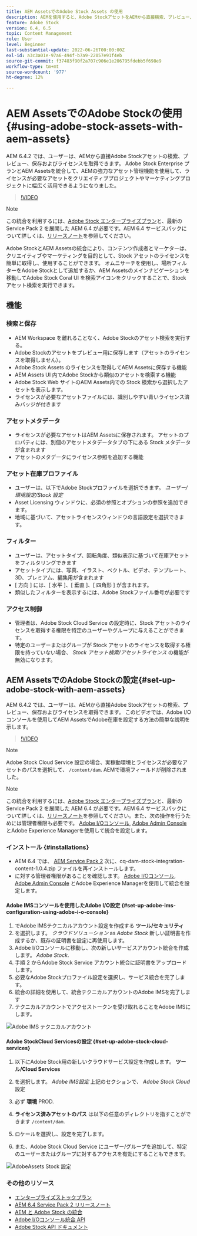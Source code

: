 ```yaml
---
title: AEM AssetsでのAdobe Stock Assets の使用
description: AEMを使用すると、Adobe StockアセットをAEMから直接検索、プレビュー、保存、ライセンスを取得できます。 Adobe Stock Enterprise プランとAEM Assetsを統合して、AEMの強力なアセット管理機能を使用して、ライセンスが必要なアセットをクリエイティブプロジェクトやマーケティングプロジェクトに幅広く活用できるようになりました。
feature: Adobe Stock
version: 6.4, 6.5
topic: Content Management
role: User
level: Beginner
last-substantial-update: 2022-06-26T00:00:00Z
exl-id: a3c3a01e-97a6-494f-b7a9-22057e91f4eb
source-git-commit: f37483f90f2a707c906e1e206795fdebb5f698e9
workflow-type: tm+mt
source-wordcount: '977'
ht-degree: 12%

---
```


# AEM AssetsでのAdobe Stockの使用{#using-adobe-stock-assets-with-aem-assets}

AEM 6.4.2 では、ユーザーは、AEMから直接Adobe Stockアセットの検索、プレビュー、保存およびライセンスを取得できます。 Adobe Stock Enterprise プランとAEM Assetsを統合して、AEMの強力なアセット管理機能を使用して、ライセンスが必要なアセットをクリエイティブプロジェクトやマーケティングプロジェクトに幅広く活用できるようになりました。

>[!VIDEO](https://video.tv.adobe.com/v/24678/?quality=12&learn=on)

>[!NOTE]
>
>この統合を利用するには、[Adobe Stock エンタープライズプラン](https://landing.adobe.com/en/na/products/creative-cloud/ctir-4625-stock-for-enterprise/index.html)と、最新の Service Pack 2 を展開した AEM 6.4 が必要です。AEM 6.4 サービスパックについて詳しくは、[リリースノート](https://helpx.adobe.com/jp/experience-manager/6-4/release-notes/sp-release-notes.html)を参照してください。

Adobe StockとAEM Assetsの統合により、コンテンツ作成者とマーケターは、クリエイティブやマーケティングを目的として、Stock アセットのライセンスを簡単に取得し、使用することができます。 オムニサーチを使用し、場所フィルターをAdobe Stockとして追加するか、AEM Assetsのメインナビゲーションを移動してAdobe Stock Coral UI を検索アイコンをクリックすることで、Stock アセット検索を実行できます。

## 機能

### 検索と保存

* AEM Workspace を離れることなく、Adobe Stockのアセット検索を実行する。
* Adobe Stockのアセットをプレビュー用に保存します（アセットのライセンスを取得しません）。
* Adobe Stock Assets のライセンスを取得してAEM Assetsに保存する機能
* AEM Assets UI 内でAdobe Stockから類似のアセットを検索する機能
* Adobe Stock Web サイトのAEM Assets内での Stock 検索から選択したアセットを表示します。
* ライセンスが必要なアセットファイルには、識別しやすい青いライセンス済みバッジが付きます

### アセットメタデータ

* ライセンスが必要なアセットはAEM Assetsに保存されます。 アセットのプロパティには、別個のアセットメタデータタブの下にある Stock メタデータが含まれます
* アセットのメタデータにライセンス参照を追加する機能

### アセット在庫プロファイル

* ユーザーは、以下でAdobe Stockプロファイルを選択できます。 *ユーザー/環境設定/Stock 設定*
* Asset Licensing ウィンドウに、必須の参照とオプションの参照を追加できます。
* 地域に基づいて、アセットライセンスウィンドウの言語設定を選択できます。

### フィルター

* ユーザーは、アセットタイプ、回転角度、類似表示に基づいて在庫アセットをフィルタリングできます
* アセットタイプには、写真、イラスト、ベクトル、ビデオ、テンプレート、3D、プレミアム、編集用が含まれます
* [ 方向 ] には、[ 水平 ]、[ 垂直 ]、[ 四角形 ] が含まれます。
* 類似したフィルターを表示するには、Adobe Stockファイル番号が必要です

### アクセス制御

* 管理者は、Adobe Stock Cloud Service の設定時に、Stock アセットのライセンスを取得する権限を特定のユーザーやグループに与えることができます。
* 特定のユーザーまたはグループが Stock アセットのライセンスを取得する権限を持っていない場合、 *Stock アセット検索/アセットライセンス* の機能が無効になります。

## AEM AssetsでのAdobe Stockの設定{#set-up-adobe-stock-with-aem-assets}

AEM 6.4.2 では、ユーザーは、AEMから直接Adobe Stockアセットの検索、プレビュー、保存およびライセンスを取得できます。 このビデオでは、Adobe I/Oコンソールを使用してAEM AssetsでAdobe在庫を設定する方法の簡単な説明を示します。

>[!VIDEO](https://video.tv.adobe.com/v/25043/?quality=12&learn=on)

>[!NOTE]
>
>Adobe Stock Cloud Service 設定の場合、実稼動環境とライセンスが必要なアセットのパスを選択して、 `/content/dam`. AEMで環境フィールドが削除されました。

>[!NOTE]
>
>この統合を利用するには、[Adobe Stock エンタープライズプラン](https://landing.adobe.com/en/na/products/creative-cloud/ctir-4625-stock-for-enterprise/index.html)と、最新の Service Pack 2 を展開した AEM 6.4 が必要です。[](https://experience.adobe.com/#/downloads/content/software-distribution/en/aem.html?fulltext=AEM*+6*+4*+Service*+Pack*&amp;2_group.propertyvalues.property=.%2Fjcr%3Acontent%2Fmetadata%2Fdc%3Aversion&amp;2_group.propertyvalues.operation=equals&amp;2_group.propertyvalues.0_values=target-version%3Aem%2F6-4&amp;3_group.propertyvalues.property=.property=%2Fjcr%3Acontent%2Fmetadata%2Fdc%3AsoftwareType&amp;3_group.propertyvalues.operation=equals&amp;3_group.propertyvalues.0_values=software-type%3Aservice-and-cumulative-fix&amp;orderby=%40jcr%3Acontent%2Fdc%3Atitleorderby.sort=asc&amp;layout=list&amp;p.offset=0&amp;p.limit=24)AEM 6.4 サービスパックについて詳しくは、[リリースノート](https://helpx.adobe.com/experience-manager/6-4/release-notes/sp-release-notes.html)を参照してください。また、次の操作を行うためには管理者権限も必要です。 [Adobe I/Oコンソール](https://console.adobe.io/), [Adobe Admin Console](https://adminconsole.adobe.com/) とAdobe Experience Managerを使用して統合を設定します。

### インストール {#installations}

* AEM 6.4 では、 [AEM Service Pack 2](https://experience.adobe.com/#/downloads/content/software-distribution/en/aem.html?fulltext=AEM*+6*+4*+Service*+Pack*&amp;2_group.propertyvalues.property=.%2Fjcr%3Acontent%2Fmetadata%2Fdc%3Aversion&amp;2_group.propertyvalues.operation=equals&amp;2_group.propertyvalues.0_values=target-version%3Aem%2F6-4&amp;3_group.propertyvalues.property=.property=%2Fjcr%3Acontent%2Fmetadata%2Fdc%3AsoftwareType&amp;3_group.propertyvalues.operation=equals&amp;3_group.propertyvalues.0_values=software-type%3Aservice-and-cumulative-fix&amp;orderby=%40jcr%3Acontent%2Fdc%3Atitleorderby.sort=asc&amp;layout=list&amp;p.offset=0&amp;p.limit=24) 次に、cq-dam-stock-integration-content-1.0.4.zip ファイルを再インストールします。
* に対する管理者権限があることを確認します。 [Adobe I/Oコンソール](https://console.adobe.io/), [Adobe Admin Console](https://adminconsole.adobe.com/) とAdobe Experience Managerを使用して統合を設定します。

#### Adobe IMSコンソールを使用したAdobe I/O設定 {#set-up-adobe-ims-configuration-using-adobe-i-o-console}

1. でAdobe IMSテクニカルアカウント設定を作成する **ツール/セキュリティ**
2. を選択します。 *クラウドソリューション* as *Adobe Stock* 新しい証明書を作成するか、既存の証明書を設定に再使用します。
3. Adobe I/Oコンソールに移動し、次の新しいサービスアカウント統合を作成します。 *Adobe Stock*.
4. 手順 2 からAdobe Stock Service アカウント統合に証明書をアップロードします。
5. 必要なAdobe Stockプロファイル設定を選択し、サービス統合を完了します。
6. 統合の詳細を使用して、統合テクニカルアカウントのAdobe IMSを完了します
7. テクニカルアカウントでアクセストークンを受け取れることをAdobe IMSにします。

![Adobe IMS テクニカルアカウント](assets/screen_shot_2018-10-22at12219pm.png)

#### Adobe StockCloud Servicesの設定 {#set-up-adobe-stock-cloud-services}

1. 以下にAdobe Stock用の新しいクラウドサービス設定を作成します。 **ツール/Cloud Services**
2. を選択します。 *Adobe IMS設定* 上記のセクションで、 *Adobe Stock Cloud* 設定

3. 必ず **環境** PROD.
4. **ライセンス済みアセットのパス** は以下の任意のディレクトリを指すことができます `/content/dam`.
5. ロケールを選択し、設定を完了します。
6. また、Adobe Stock Cloud Service にユーザー/グループを追加して、特定のユーザーまたはグループに対するアクセスを有効にすることもできます。

![AdobeAssets Stock 設定](assets/screen_shot_2018-10-22at12425pm.png)

### その他のリソース

* [エンタープライズストックプラン](https://landing.adobe.com/en/na/products/creative-cloud/ctir-4625-stock-for-enterprise/index.html)
* [AEM 6.4 Service Pack 2 リリースノート](https://experienceleague.adobe.com/docs/experience-manager-64/release-notes/sp-release-notes.html?lang=ja)
* [AEM と Adobe Stock の統合](https://experienceleague.adobe.com/docs/experience-manager-65/assets/using/aem-assets-adobe-stock.html)
* [Adobe I/Oコンソール統合 API](https://www.adobe.io/apis/cloudplatform/console/authentication/gettingstarted.html)
* [Adobe Stock API ドキュメント](https://www.adobe.io/apis/creativecloud/stock/docs.html)
